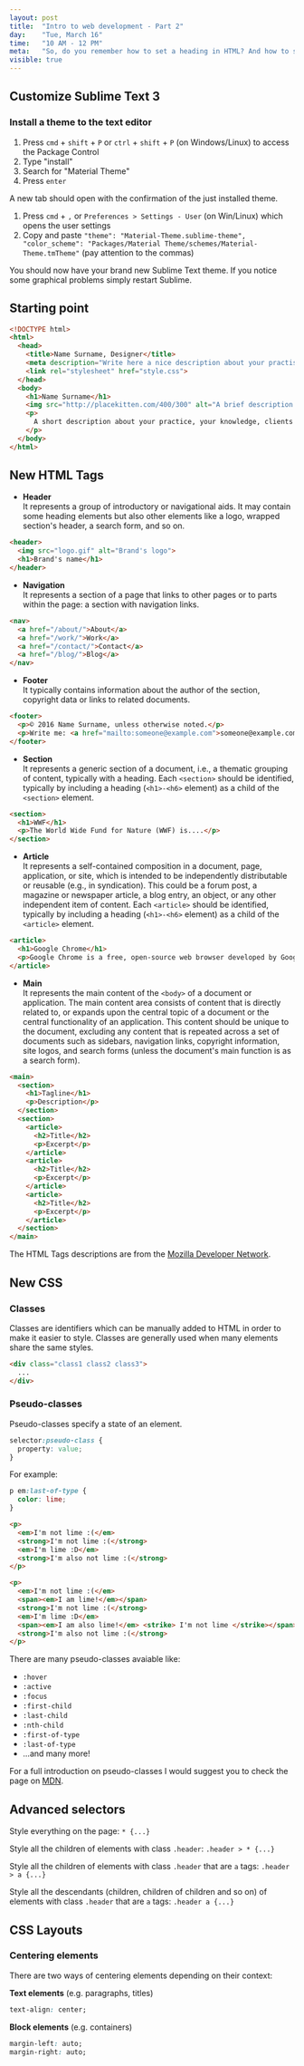 ```yaml
---
layout: post
title:  "Intro to web development - Part 2"
day:    "Tue, March 16"
time:   "10 AM - 12 PM"
meta:   "So, do you remember how to set a heading in HTML? And how to style a paragraph? Sure you do! During this lecture we review our HTML knowledge and we introduce new HTML tags and CSS properties"
visible: true
---
```


## Customize Sublime Text 3

### Install a theme to the text editor

1. Press `cmd` + `shift` + `P` or `ctrl` + `shift` + `P` (on Windows/Linux) to access the Package Control
2. Type "install"
3. Search for "Material Theme"
4. Press `enter`

A new tab should open with the confirmation of the just installed theme.

1. Press `cmd` + `,` or `Preferences > Settings - User` (on Win/Linux) which opens the user settings
2. Copy and paste `"theme": "Material-Theme.sublime-theme", "color_scheme": "Packages/Material Theme/schemes/Material-Theme.tmTheme"` (pay attention to the commas)

You should now have your brand new Sublime Text theme. If you notice some graphical problems simply restart Sublime.

## Starting point

```html
<!DOCTYPE html>
<html>
  <head>
    <title>Name Surname, Designer</title>
    <meta description="Write here a nice description about your practise and persona. Between 150 and 160 characters">
    <link rel="stylesheet" href="style.css">
  </head>
  <body>
    <h1>Name Surname</h1>
    <img src="http://placekitten.com/400/300" alt="A brief description of the picture for screenreaders of if the load fails">
    <p>
      A short description about your practice, your knowledge, clients you worked for, your skills, etc.
    </p>
  </body>
</html>
```

## New HTML Tags

- **Header**<br>It represents a group of introductory or navigational aids. It may contain some heading elements but also other elements like a logo, wrapped section's header, a search form, and so on.

```html
<header>
  <img src="logo.gif" alt="Brand's logo">
  <h1>Brand's name</h1>
</header>
```

- **Navigation**<br>It represents a section of a page that links to other pages or to parts within the page: a section with navigation links.

```html
<nav>
  <a href="/about/">About</a>
  <a href="/work/">Work</a>
  <a href="/contact/">Contact</a>
  <a href="/blog/">Blog</a>
</nav>
```

- **Footer**<br>It typically contains information about the author of the section, copyright data or links to related documents.

```html
<footer>
  <p>© 2016 Name Surname, unless otherwise noted.</p>
  <p>Write me: <a href="mailto:someone@example.com">someone@example.com</a></p>
</footer>
```

- **Section**<br>It represents a generic section of a document, i.e., a thematic grouping of content, typically with a heading. Each `<section>` should be identified, typically by including a heading (`<h1>-<h6>` element) as a child of the `<section>` element.

```html
<section>
  <h1>WWF</h1>
  <p>The World Wide Fund for Nature (WWF) is....</p>
</section>
```

- **Article**<br>It represents a self-contained composition in a document, page, application, or site, which is intended to be independently distributable or reusable (e.g., in syndication). This could be a forum post, a magazine or newspaper article, a blog entry, an object, or any other independent item of content. Each `<article>` should be identified, typically by including a heading (`<h1>-<h6>` element) as a child of the `<article>` element.

```html
<article>
  <h1>Google Chrome</h1>
  <p>Google Chrome is a free, open-source web browser developed by Google, released in 2008.</p>
</article>
```

- **Main**<br>It represents the main content of the `<body>` of a document or application. The main content area consists of content that is directly related to, or expands upon the central topic of a document or the central functionality of an application. This content should be unique to the document, excluding any content that is repeated across a set of documents such as sidebars, navigation links, copyright information, site logos, and search forms (unless the document's main function is as a search form).

```html
<main>
  <section>
    <h1>Tagline</h1>
    <p>Description</p>
  </section>
  <section>
    <article>
      <h2>Title</h2>
      <p>Excerpt</p>
    </article>
    <article>
      <h2>Title</h2>
      <p>Excerpt</p>
    </article>
    <article>
      <h2>Title</h2>
      <p>Excerpt</p>
    </article>
  </section>
</main>
```

The HTML Tags descriptions are from the [Mozilla Developer Network](https://developer.mozilla.org/en-US/docs/Web/HTML/Element).

## New CSS

### Classes

Classes are identifiers which can be manually added to HTML in order to make it easier to style. Classes are generally used when many elements share the same styles.

```html
<div class="class1 class2 class3">
  ...
</div>
```

### Pseudo-classes

Pseudo-classes specify a state of an element.

```css
selector:pseudo-class {
  property: value;
}
```

For example:

```css
p em:last-of-type {
  color: lime;
}
```

```html
<p>
  <em>I'm not lime :(</em>
  <strong>I'm not lime :(</strong>
  <em>I'm lime :D</em>
  <strong>I'm also not lime :(</strong>
</p>

<p>
  <em>I'm not lime :(</em>
  <span><em>I am lime!</em></span>
  <strong>I'm not lime :(</strong>
  <em>I'm lime :D</em>
  <span><em>I am also lime!</em> <strike> I'm not lime </strike></span>
  <strong>I'm also not lime :(</strong>
</p>
```

There are many pseudo-classes avaiable like:

- `:hover`
- `:active`
- `:focus`
- `:first-child`
- `:last-child`
- `:nth-child`
- `:first-of-type`
- `:last-of-type`
- ...and many more!

For a full introduction on pseudo-classes I would suggest you to check the page on [MDN](https://developer.mozilla.org/en-US/docs/Web/CSS/Pseudo-classes).

## Advanced selectors

Style everything on the page: `* {...}`

Style all the children of elements with class `.header`: `.header > * {...}`

Style all the children of elements with class `.header` that are `a` tags: `.header > a {...}`

Style all the descendants (children, children of children and so on) of elements with class `.header` that are `a` tags: `.header a {...}`

## CSS Layouts

### Centering elements

There are two ways of centering elements depending on their context:

**Text elements** (e.g. paragraphs, titles)

```css
text-align: center;
```

**Block elements** (e.g. containers)

```css
margin-left: auto;
margin-right: auto;
```